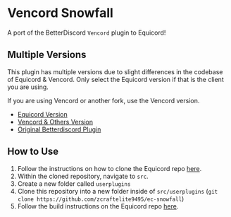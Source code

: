 # Vencord Snowfall

A port of the BetterDiscord `Vencord` plugin to Equicord!

## Multiple Versions

This plugin has multiple versions due to slight differences in the codebase of Equicord & Vencord. Only select the Equicord version if that is the client you are using.

If you are using Vencord or another fork, use the Vencord version.

- [Equicord Version](https://github.com/zcraftelite9495/ec-snowfall)
- [Vencord & Others Version](https://github.com/zcraftelite9495/vc-snowfall)
- [Original Betterdiscord Plugin](https://github.com/Inve1951/BetterDiscordStuff/blob/master/plugins/Snowfall.plugin.js)

## How to Use

1. Follow the instructions on how to clone the Equicord repo [here](https://github.com/Vendicated/Vencord).
2. Within the cloned repository, navigate to `src`.
3. Create a new folder called `userplugins`
4. Clone this repository into a new folder inside of `src/userplugins` (`git clone https://github.com/zcraftelite9495/ec-snowfall`)
5. Follow the build instructions on the Equicord repo [here](https://github.com/Vendicated/Vencord).
